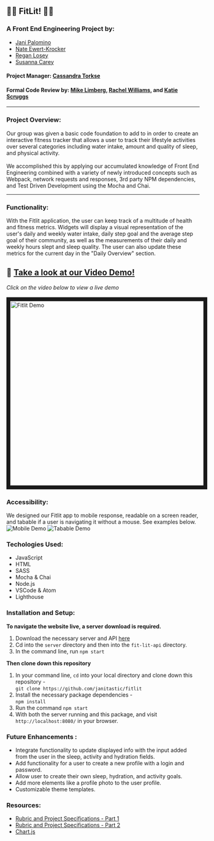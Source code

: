 ## 💪🏼 FitLit! 💪🏼
  ### A Front End Engineering Project by: 
  - [Jani Palomino](https://github.com/janitastic)
  - [Nate Ewert-Krocker](https://github.com/NEwertKrocker)
  - [Regan Losey](https://github.com/reganlosey)
  - [Susanna Carey](https://github.com/susannaopal)


  #### Project Manager: [Cassandra Torkse](https://github.com/CassandraGoose)

  #### Formal Code Review by: [Mike Limberg](https://github.com/mlimberg), [Rachel Williams](https://github.com/rwilliams659), and [Katie Scruggs](https://github.com/katiescruggs)
<hr>

### Project Overview:
   Our group was given a basic code foundation to add to in order to create an interactive fitness tracker that allows a user to track their lifestyle activities over several categories including water intake, amount and quality of sleep, and physical activity.
   <br><br>
    We accomplished this by applying our accumulated knowledge of Front End Engineering combined with a variety of newly introduced concepts such as Webpack, network requests and responses, 3rd party NPM dependencies, and Test Driven Development using the  Mocha and Chai.

<hr>

### Functionality:
   With the Fitlit application, the user can keep track of a multitude of health and fitness metrics. Widgets will display a visual representation of the user's daily and weekly water intake, daily step goal and the average step goal of their community, as well as the measurements of their daily and weekly hours slept and sleep quality. The user can also update these metrics for the current day in the "Daily Overview" section.
   
## 🎥 [Take a look at our Video Demo!](https://vimeo.com/643699820)
*Click on the video below to view a live demo*<br><br>
<a href="https://vimeo.com/643699820" target="_blank"><img src="https://user-images.githubusercontent.com/82983696/140831925-e96e9446-82aa-4445-a8ab-e1b6e1b3e98c.gif" alt="Fitlit Demo" width="1200" height="480" border="10" /></a>

### Accessibility:
  We designed our Fitlit app to mobile response, readable on a screen reader, and tabable if a user is navigating it without a mouse. See examples below.
<br>
![Mobile Demo](https://github.com/janitastic/fitlit/blob/main/src/images/mobile-fitlit.gif)
![Tabable Demo](https://github.com/janitastic/fitlit/blob/main/src/images/tabable-fitlit.gif)

### Techologies Used:
  - JavaScript
  - HTML
  - SASS
  - Mocha & Chai
  - Node.js
  - VSCode & Atom
  - Lighthouse

### Installation and Setup:
**To navigate the website live, a server download is required.**
  1. Download the necessary server and API [here](https://github.com/turingschool-examples/fitlit-api)
  2. Cd into the `server` directory and then into the `fit-lit-api` directory.
  3. In the command line, run `npm start`

**Then clone down this repository**
  1. In your command line, `cd` into your local directory and clone down this repository -<br>
      `git clone https://github.com/janitastic/fitlit`
  2. Install the necessary package dependencies - <br>
      `npm install`
  3. Run the command `npm start` 
  4. With both the server running and this package, and visit `http://localhost:8080/` in your browser.

### Future Enhancements :
- Integrate functionality to update displayed info with the input added from the user in the sleep, activity and hydration fields.
- Add functionality for a user to create a new profile with a login and password.
- Allow user to create their own sleep, hydration, and activity goals.
- Add more elements like a profile photo to the user profile. 
- Customizable theme templates.

### Resources:
- [Rubric and Project Specifications - Part 1](https://frontend.turing.edu/projects/Fitlit-part-one.html)
- [Rubric and Project Specifications - Part 2](https://frontend.turing.edu/projects/Fitlit-part-two.html)
- [Chart.js](https://www.npmjs.com/package/chart.js)
